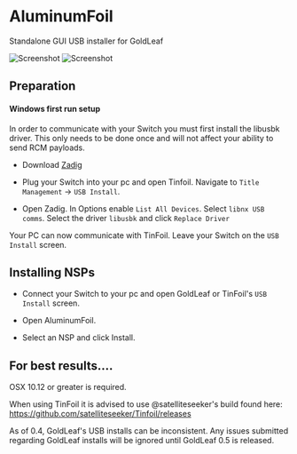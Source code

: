 # AluminumFoil
Standalone GUI USB installer for GoldLeaf

![Screenshot](https://raw.githubusercontent.com/nosmokingbandit/AluminumFoil/master/Screenshots/Capture.PNG)
![Screenshot](https://raw.githubusercontent.com/nosmokingbandit/AluminumFoil/master/Screenshots/MacCapture.png)


## Preparation

#### Windows first run setup

In order to communicate with your Switch you must first install the libusbk driver. This only needs to be done once and will not affect your ability to send RCM payloads.

* Download [Zadig](https://zadig.akeo.ie/)

* Plug your Switch into your pc and open Tinfoil. Navigate to `Title Management` -> `USB Install`.

* Open Zadig. In Options enable `List All Devices`. Select `libnx USB comms`. Select the driver `libusbk` and click `Replace Driver`

Your PC can now communicate with TinFoil. Leave your Switch on the `USB Install` screen.

## Installing NSPs

* Connect your Switch to your pc and open GoldLeaf or TinFoil's `USB Install` screen.

* Open AluminumFoil.

* Select an NSP and click Install.

## For best results....

OSX 10.12 or greater is required.

When using TinFoil it is advised to use @satelliteseeker's build found here:
https://github.com/satelliteseeker/Tinfoil/releases

As of 0.4, GoldLeaf's USB installs can be inconsistent. Any issues submitted regarding GoldLeaf installs will be ignored until GoldLeaf 0.5 is released.

